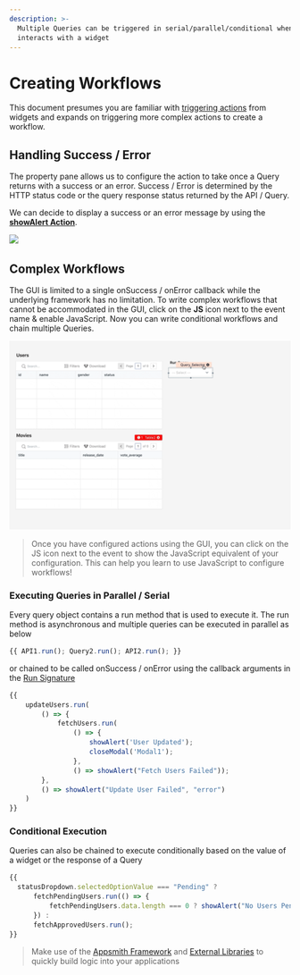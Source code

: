 ```yaml
---
description: >-
  Multiple Queries can be triggered in serial/parallel/conditional when a user
  interacts with a widget
---
```


# Creating Workflows

This document presumes you are familiar with [triggering actions](../capturing-data-write/#triggering-updates) from widgets and expands on triggering more complex actions to create a workflow.

## Handling Success / Error

The property pane allows us to configure the action to take once a Query returns with a success or an error. Success / Error is determined by the HTTP status code or the query response status returned by the API / Query.

We can decide to display a success or an error message by using the [**showAlert Action**](../../framework-reference/show-alert.md).

![](../../.gitbook/assets/error-handling.gif)

## Complex Workflows

The GUI is limited to a single onSuccess / onError callback while the underlying framework has no limitation. To write complex workflows that cannot be accommodated in the GUI, click on the **JS** icon next to the event name & enable JavaScript. Now you can write conditional workflows and chain multiple Queries.

![](../../.gitbook/assets/conditional-query.gif)

> Once you have configured actions using the GUI, you can click on the JS icon next to the event to show the JavaScript equivalent of your configuration. This can help you learn to use JavaScript to configure workflows!


### Executing Queries in Parallel / Serial

Every query object contains a run method that is used to execute it. The run method is asynchronous and multiple queries can be executed in parallel as below

```javascript
{{ API1.run(); Query2.run(); API2.run(); }}
```

or chained to be called onSuccess / onError using the callback arguments in the [Run Signature](../../framework-reference/run.md)

```javascript
{{ 
    updateUsers.run(
        () => { 
            fetchUsers.run(
                () => { 
                    showAlert('User Updated'); 
                    closeModal('Modal1'); 
                }, 
                () => showAlert("Fetch Users Failed"));
        }, 
        () => showAlert("Update User Failed", "error")
    ) 
}}
```

### Conditional Execution

Queries can also be chained to execute conditionally based on the value of a widget or the response of a Query

```javascript
{{ 
  statusDropdown.selectedOptionValue === "Pending" ?
      fetchPendingUsers.run(() => {
          fetchPendingUsers.data.length === 0 ? showAlert("No Users Pending Approval", "info") : showAlert("Fetched Users", "success");
      }) :
      fetchApprovedUsers.run();
}}
```

> Make use of the [Appsmith Framework](appsmith-framework.md) and [External Libraries](ext-libraries.md) to quickly build logic into your applications


